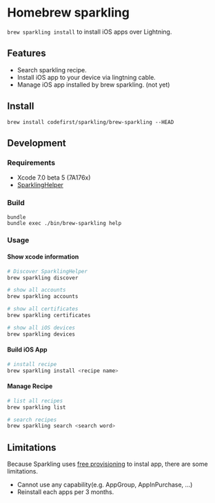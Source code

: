 # Homebrew sparkling

`brew sparkling install` to install iOS apps over Lightning.

## Features

 * Search sparkling recipe.
 * Install iOS app to your device via lingtning cable.
 * Manage iOS app installed by brew sparkling. (not yet)

## Install

```
brew install codefirst/sparkling/brew-sparkling --HEAD
```

## Development

### Requirements

 * Xcode 7.0 beta 5 (7A176x)
 * [SparklingHelper](https://github.com/codefirst/SparklingHelper)

### Build

```
bundle
bundle exec ./bin/brew-sparkling help
```

### Usage
#### Show xcode information

```sh
# Discover SparklingHelper
brew sparkling discover

# show all accounts
brew sparkling accounts

# show all certificates
brew sparkling certificates

# show all iOS devices
brew sparkling devices
```

#### Build iOS App

```sh
# install recipe
brew sparkling install <recipe name>
```

#### Manage Recipe

```sh
# list all recipes
brew sparkling list

# search recipes
brew sparkling search <search word>
```

## Limitations
Because Sparkling uses [free provisioning](https://developer.apple.com/library/prerelease/ios/documentation/IDEs/Conceptual/AppDistributionGuide/LaunchingYourApponDevices/LaunchingYourApponDevices.html#//apple_ref/doc/uid/TP40012582-CH27) to instal app, there are some limitations.

 * Cannot use any capability(e.g. AppGroup, AppInPurchase, ...)
 * Reinstall each apps per 3 months.

